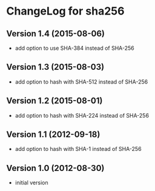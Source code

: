 # ChangeLog for sha256

## Version 1.4 (2015-08-06)
  - add option to use SHA-384 instead of SHA-256

## Version 1.3 (2015-08-03)
  - add option to hash with SHA-512 instead of SHA-256

## Version 1.2 (2015-08-01)
  - add option to hash with SHA-224 instead of SHA-256

## Version 1.1 (2012-09-18)
  - add option to hash with SHA-1 instead of SHA-256

## Version 1.0 (2012-08-30)
  - initial version
